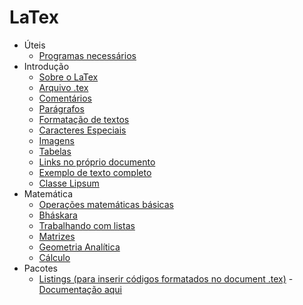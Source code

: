 # LaTex

- Úteis
    - [Programas necessários](estudos/programas.md)
- Introdução
    - [Sobre o LaTex](estudos/sobre.md)
    - [Arquivo .tex](estudos/arquivo-tex.md)
    - [Comentários](estudos/comentarios.md)
    - [Parágrafos](estudos/paragrafos.md)
    - [Formatação de textos](estudos/formatacao-textos.md)
    - [Caracteres Especiais](estudos/caracteres-especiais.md)
    - [Imagens](estudos/imagens.md)
    - [Tabelas](estudos/tabelas.md)
    - [Links no próprio documento](estudos/links-no-documento.md)
    - [Exemplo de texto completo](estudos/ex-completo.md)
    - [Classe Lipsum](estudos/classe-lipsum.md)
- Matemática
    - [Operações matemáticas básicas](estudos/operacoes-matematicas.md)
    - [Bháskara](estudos/bhaskara.md)
    - [Trabalhando com listas](estudos/listas.md)
    - [Matrizes](estudos/matrizes.md)
    - [Geometria Analítica](estudos/gemetria-analitica.md)
    - [Cálculo](estudos/calculo.md)
- Pacotes
    - [Listings (para inserir códigos formatados no document .tex)](estudos/pacote-listings.md) - [Documentação aqui](http://linorg.usp.br/CTAN/macros/latex/contrib/listings/listings.pdf)
